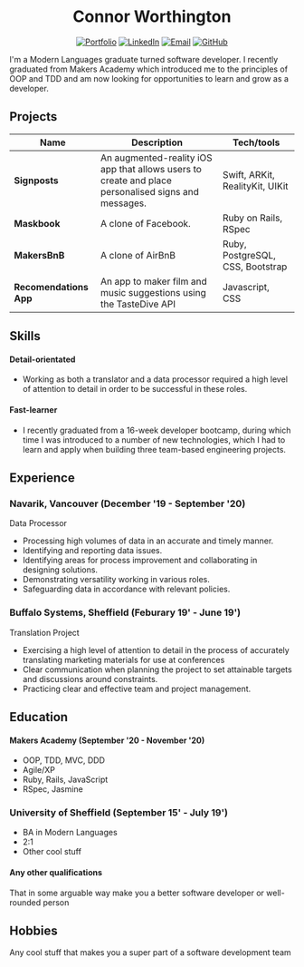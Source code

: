<h1 align="center">Connor Worthington</h1> 

<div align='center'>

[![Portfolio]](https://www.connorworthington.com)
[![LinkedIn]](https://www.linkedin.com/in/connor-worthington-83b350131/)
[![Email]](mailto:worthington.connor@gmail.com)
[![GitHub]](https://github.com/crtw26)

</div>

I'm a Modern Languages graduate turned software developer. I recently graduated from Makers Academy which introduced me to the principles of OOP and TDD and am now looking for opportunities to learn and grow as a developer.

## Projects

| Name                         | Description       | Tech/tools        |
| ---------------------------- | ----------------- | ----------------- |
| **Signposts**            | An augmented-reality iOS app that allows users to create and place personalised signs and messages. | Swift, ARKit, RealityKit, UIKit |
| **Maskbook**             | A clone of Facebook.                                                                                | Ruby on Rails, RSpec            |
| **MakersBnB**            | A clone of AirBnB                                                                                   | Ruby, PostgreSQL, CSS, Bootstrap|
| **Recomendations App**   | An app to maker film and music suggestions using the TasteDive API                                  | Javascript, CSS

## Skills

#### Detail-orientated

- Working as both a translator and a data processor required a high level of attention to detail in order to be successful in these roles. 

#### Fast-learner

- I recently graduated from a 16-week developer bootcamp, during which time I was introduced to a number of new technologies, which I had to learn and apply when building three team-based engineering projects.

## Experience

### Navarik, Vancouver (December '19 - September '20)  
Data Processor

-	Processing high volumes of data in an accurate and timely manner. 
-	Identifying and reporting data issues.
-	Identifying areas for process improvement and collaborating in designing solutions.
-	Demonstrating versatility working in various roles. 
-	Safeguarding data in accordance with relevant policies.


### Buffalo Systems, Sheffield (Feburary 19' - June 19')  
Translation Project

-	Exercising a high level of attention to detail in the process of accurately translating marketing materials for use at 
  conferences
-	Clear communication when planning the project to set attainable targets and discussions around constraints.
-	Practicing clear and effective team and project management.


## Education

#### Makers Academy (September '20 - November '20)

- OOP, TDD, MVC, DDD
- Agile/XP
- Ruby, Rails, JavaScript
- RSpec, Jasmine

### University of Sheffield (September 15' - July 19')

- BA in Modern Languages
- 2:1
- Other cool stuff

#### Any other qualifications

That in some arguable way make you a better software developer or well-rounded person

## Hobbies

Any cool stuff that makes you a super part of a software development team

[linkedin]: https://img.shields.io/badge/LinkedIn-%232A6AC7?style=for-the-badge&logo=linkedin
[email]: https://img.shields.io/badge/Email-%23D14836?style=for-the-badge&logo=gmail&logoColor=white
[github]: https://img.shields.io/badge/GitHub-%23181717?style=for-the-badge&logo=github&logoColor=white
[Portfolio]: https://img.shields.io/badge/-Portfolio-brightgreen?style=for-the-badge
